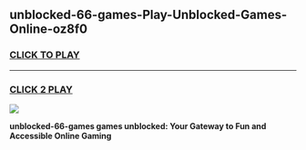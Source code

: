 
## unblocked-66-games-Play-Unblocked-Games-Online-oz8f0
<h3>
<a href="https://premium76.site?title=unblocked-66-games&ref=24A">CLICK TO PLAY</a></h3>
<hr>

<h3>
<a href="https://premium76.site?title=unblocked-66-games&ref=24A">CLICK 2 PLAY</a>
  
</h3>

<a href="https://premium76.site?title=unblocked-66-games&ref=24A"><img src="https://clearcache.store/games.png"></a>


**unblocked-66-games games unblocked: Your Gateway to Fun and Accessible Online Gaming**
